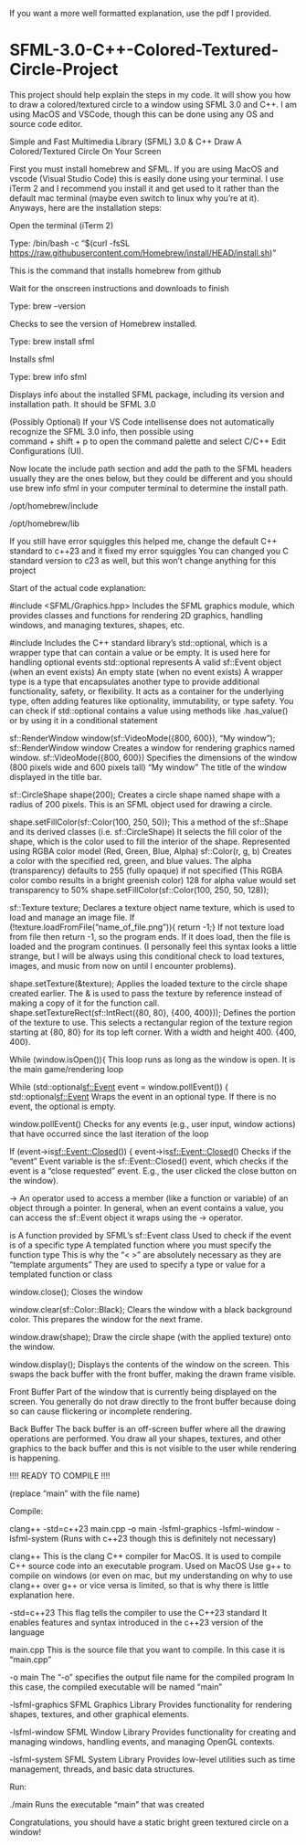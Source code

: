 If you want a more well formatted explanation, use the pdf I provided.

# SFML-3.0-C++-Colored-Textured-Circle-Project
This project should help explain the steps in my code.
It will show you how to draw a colored/textured circle to a window using SFML 3.0 and C++.
I am using MacOS and VSCode, though this can be done using any OS and source code editor.

Simple and Fast Multimedia Library (SFML) 3.0 & C++
    Draw A Colored/Textured Circle On Your Screen

    
First you must install homebrew and SFML. If you are using MacOS and vscode (Visual Studio Code) this is easily done using your terminal. I use iTerm 2 and I recommend you install it and get used to it rather than the default mac terminal (maybe even switch to linux why you’re at it). Anyways, here are the installation steps:
    
Open the terminal (iTerm 2)
   
Type: /bin/bash -c “$(curl -fsSL https://raw.githubusercontent.com/Homebrew/install/HEAD/install.sh)”
        
This is the command that installs homebrew from github
   
Wait for the onscreen instructions and downloads to finish
   
Type: brew –version
    
 Checks to see the version of Homebrew installed.
    
Type: brew install sfml

 Installs sfml

Type: brew info sfml

Displays info about the installed SFML package, including its version and installation path.
It should be SFML 3.0

(Possibly Optional) If your VS Code intellisense does not automatically recognize the SFML 3.0 info, then possible using       
    command + shift + p to open the command palette and select C/C++ Edit Configurations (UI).
    
Now locate the include path section and add the path to the SFML headers usually they are the ones below, but they could be 
    different and you should use brew info sfml in your computer terminal to determine the install path.

 /opt/homebrew/include

 /opt/homebrew/lib
    
If you still have error squiggles this helped me, change the default C++ standard to c++23 and it fixed my error squiggles
    You can changed you C standard version to c23 as well, but this won’t change anything for this project

    
Start of the actual code explanation:

#include <SFML/Graphics.hpp>
    Includes the SFML graphics module, which provides classes and functions for rendering 2D graphics, handling windows, 
    and managing textures, shapes, etc.
    
#include <optional>
    Includes the C++ standard library’s std::optional, which is a wrapper type that can contain a value or be empty. It is 
    used here for handling optional events
  std::optional represents
    A valid sf::Event object (when an event exists)
    An empty state (when no event exists)
    A wrapper type is a type that encapsulates another type to provide additional functionality, safety, or flexibility. It acts 
    as a container for the underlying type, often adding features like optionality, immutability, or type safety.
    You can check if std::optional contains a value using methods like .has_value() or by using it in a conditional statement
    
sf::RenderWindow window(sf::VideoMode({800, 600}), “My window”);
    sf::RenderWindow window
        Creates a window for rendering graphics named window.
    sf::VideoMode({800, 600})
        Specifies the dimensions of the window (800 pixels wide and 600 pixels tall)
    “My window”
        The title of the window displayed in the title bar.
        
sf::CircleShape shape(200);
    Creates a circle shape named shape with a radius of 200 pixels. This is an SFML object used for drawing a circle.
    
shape.setFillColor(sf::Color(100, 250, 50));
    This a method of the sf::Shape and its derived classes (i.e. sf::CircleShape)
    It selects the fill color of the shape, which is the color used to fill the interior of the shape.
    Represented using RGBA color model (Red, Green, Blue, Alpha)
    sf::Color(r, g, b)
    Creates a color with the specified red, green, and blue values. The alpha (transparency) defaults to 255 (fully opaque) if not
    specified
    (This RGBA color combo results in a bright greenish color)
    128 for alpha value would set transparency to 50%
    shape.setFillColor(sf::Color(100, 250, 50, 128));
    
sf::Texture texture;
    Declares a texture object name texture, which is used to load and manage an image file.
    If (!texture.loadFromFile(“name_of_file.png”)){ return -1;}
    If not texture load from file then return -1, so the program ends. If it does load, then the file is loaded and the program 
    continues.
    (I personally feel this syntax looks a little strange, but I will be always using this conditional check to load textures, 
    images, and music from now on until I encounter problems).
    
shape.setTexture(&texture);
    Applies the loaded texture to the circle shape created earlier. The & is used to pass the texture by reference instead of 
    making a copy of it for the function call.
    shape.setTextureRect(sf::IntRect({80, 80}, {400, 400}));
    Defines the portion of the texture to use.
    This selects a rectangular region of the texture region starting at {80, 80} for its top left corner. With a width and height 
    400. {400, 400}.
    
While (window.isOpen()){
    This loop runs as long as the window is open. It is the main game/rendering loop
    
While (std::optional<sf::Event> event = window.pollEvent()) {
    std::optional<sf::Event>
        Wraps the event in an optional type.
        If there is no event, the optional is empty.
        
window.pollEvent()
        Checks for any events (e.g., user input, window actions) that have occurred since the last iteration of the loop
    
If (event->is<sf::Event::Closed>()) {
        event->is<sf::Event::Closed>()
            Checks if the “event” Event variable is the sf::Event::Closed() event, which checks if the event is a 
            “close requested” event.
        E.g., the user clicked the close button on the window).
    
->
        An operator used to access a member (like a function or variable) of an object through a pointer.
      In general, when an event contains a value, you can access the sf::Event object it wraps using the -> operator.

 is
      A function provided by SFML’s sf::Event class
      Used to check if the event is of a specific type
      A templated function where you must specify the function type
      This is why the “< >” are absolutely necessary as they are “template arguments”
          They are used to specify a type or value for a templated function or class

window.close();
    Closes the window

window.clear(sf::Color::Black);
    Clears the window with a black background color. This prepares the window for the next frame.

window.draw(shape);
    Draw the circle shape (with the applied texture) onto the window.

window.display();
    Displays the contents of the window on the screen. This swaps the back buffer with the front buffer, making the 
    drawn frame visible.
    
Front Buffer
        Part of the window that is currently being displayed on the screen.
        You generally do not draw directly to the front buffer because doing so can cause flickering or incomplete rendering.
   
Back Buffer
        The back buffer is an off-screen buffer where all the drawing operations are performed.
        You draw all your shapes, textures, and other graphics to the back buffer and this is not visible to the user 
        while rendering is happening.


!!!! READY TO COMPILE !!!!
        
(replace “main” with the file name)

Compile:

clang++ -std=c++23 main.cpp -o main -lsfml-graphics -lsfml-window -lsfml-system
        (Runs with c++23 though this is definitely not necessary)
    
clang++
      This is the clang C++ compiler for MacOS.
      It is used to compile C++ source code into an executable program.
      Used on MacOS
          Use g++ to compile on windows 
              (or even on mac, but my understanding on why to use clang++ over g++ or vice versa is limited, so that is 
              why there is little explanation here.

-std=c++23
        This flag tells the compiler to use the C++23 standard
        It enables features and syntax introduced in the c++23 version of the language

 main.cpp
        This is the source file that you want to compile.
        In this case it is “main.cpp”

-o main
        The “-o” specifies the output file name for the compiled program
        In this case, the compiled executable will be named “main”

-lsfml-graphics
        SFML Graphics Library
        Provides functionality for rendering shapes, textures, and other graphical elements.

-lsfml-window
        SFML Window Library
        Provides functionality for creating and managing windows, handling events, and managing OpenGL contexts.

-lsfml-system
        SFML System Library
        Provides low-level utilities such as time management, threads, and basic data structures.


Run:

./main
    Runs the executable “main” that was created



Congratulations, you should have a static bright green textured circle on a window!
